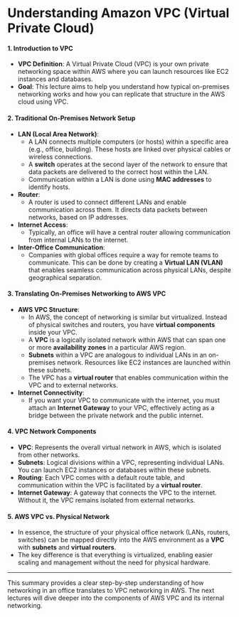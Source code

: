 # **Understanding Amazon VPC (Virtual Private Cloud)**

#### 1. **Introduction to VPC**
   - **VPC Definition**: A Virtual Private Cloud (VPC) is your own private networking space within AWS where you can launch resources like EC2 instances and databases.
   - **Goal**: This lecture aims to help you understand how typical on-premises networking works and how you can replicate that structure in the AWS cloud using VPC.

#### 2. **Traditional On-Premises Network Setup**
   - **LAN (Local Area Network)**: 
     - A LAN connects multiple computers (or hosts) within a specific area (e.g., office, building). These hosts are linked over physical cables or wireless connections.
     - A **switch** operates at the second layer of the network to ensure that data packets are delivered to the correct host within the LAN.
     - Communication within a LAN is done using **MAC addresses** to identify hosts.
   - **Router**:
     - A router is used to connect different LANs and enable communication across them. It directs data packets between networks, based on IP addresses.
   - **Internet Access**:
     - Typically, an office will have a central router allowing communication from internal LANs to the internet.
   - **Inter-Office Communication**:
     - Companies with global offices require a way for remote teams to communicate. This can be done by creating a **Virtual LAN (VLAN)** that enables seamless communication across physical LANs, despite geographical separation.

#### 3. **Translating On-Premises Networking to AWS VPC**
   - **AWS VPC Structure**: 
     - In AWS, the concept of networking is similar but virtualized. Instead of physical switches and routers, you have **virtual components** inside your VPC.
     - A **VPC** is a logically isolated network within AWS that can span one or more **availability zones** in a particular AWS region.
     - **Subnets** within a VPC are analogous to individual LANs in an on-premises network. Resources like EC2 instances are launched within these subnets.
     - The VPC has a **virtual router** that enables communication within the VPC and to external networks.
   - **Internet Connectivity**: 
     - If you want your VPC to communicate with the internet, you must attach an **Internet Gateway** to your VPC, effectively acting as a bridge between the private network and the public internet.

#### 4. **VPC Network Components**
   - **VPC**: Represents the overall virtual network in AWS, which is isolated from other networks.
   - **Subnets**: Logical divisions within a VPC, representing individual LANs. You can launch EC2 instances or databases within these subnets.
   - **Routing**: Each VPC comes with a default route table, and communication within the VPC is facilitated by a **virtual router**.
   - **Internet Gateway**: A gateway that connects the VPC to the internet. Without it, the VPC remains isolated from external networks.

#### 5. **AWS VPC vs. Physical Network**
   - In essence, the structure of your physical office network (LANs, routers, switches) can be mapped directly into the AWS environment as a **VPC** with **subnets** and **virtual routers**.
   - The key difference is that everything is virtualized, enabling easier scaling and management without the need for physical hardware.

---

This summary provides a clear step-by-step understanding of how networking in an office translates to VPC networking in AWS. The next lectures will dive deeper into the components of AWS VPC and its internal networking.
